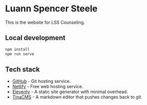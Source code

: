 # Luann Spencer Steele

This is the website for LSS Counseling.

## Local development

```bash
npm install
npm run serve
```

## Tech stack

- [GitHub](https://github.com/PxlBuzzard/luannspencersteele) - Git hosting service.
- [Netlify](https://netlify.com) - Free web hosting service.
- [Eleventy](https://www.11ty.dev/) - A static site generator with minimal overhead.
- [TinaCMS](https://tina.io) - A markdown editor that pushes changes back to git.
